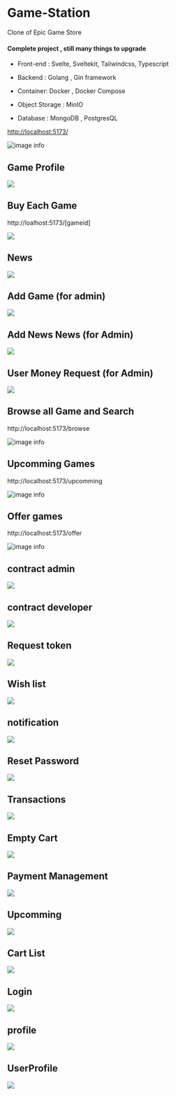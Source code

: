 # Game-Station

Clone of  Epic Game Store

#### Complete project , still many things to upgrade

- Front-end :  Svelte, Sveltekit, Tailwindcss, Typescript 

- Backend : Golang , Gin framework

- Container: Docker , Docker Compose 

- Object Storage : MinIO 

- Database : MongoDB , PostgresQL

[http://localhost:5173/](http://localhost:5173/)

![image info](./screenshot/homepage2.png)

## Game Profile

![](./screenshot/gameprofile.png)

## Buy Each Game

http://loalhost:5173/[gameid]

![](./screenshot/gameprofile2.png)

## News

![](./screenshot/news.png)

## Add Game (for admin)

![](./screenshot/addgame.png)

## Add News News (for Admin)

![](./screenshot/addnews.png)

## User Money Request (for Admin)

![](./screenshot/userreq.png)

## Browse all Game and Search

http://localhost:5173/browse

![image info](./screenshot/browse.png)

## Upcomming Games

http://localhost:5173/upcomming

![image info](./screenshot/upcomming.png)

## Offer games

http://localhost:5173/offer

![image info](./screenshot/offers.png)

## contract admin

![](./screenshot/admincontract.png)

## contract developer

![](./screenshot/developer.png)

## Request token

 ![](./screenshot/requesttoken.png)

## Wish list

![](./screenshot/bookmarks.png)

## notification

![](./screenshot/notification.png)

## Reset Password

![](./screenshot/resetpassword.png)

## Transactions

![](./screenshot/transactions.png)

## Empty Cart

![](./screenshot/cart_empty.png)

## Payment Management

![](./screenshot/paymentmanage.png)

## Upcomming

![](./screenshot/upcomming.png)

## Cart List

![](./screenshot/cart.png)

## Login

![](./screenshot/login.png)    

## profile

![](./screenshot/profile.png)

## UserProfile

![](./screenshot/userprofile.png)
